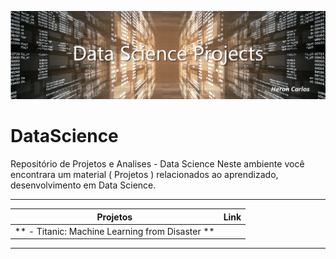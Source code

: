 ![](https://github.com/HeronCarlos/DataScience/blob/master/img/ds_projects_wtext_1240px.png)

# DataScience
Repositório de Projetos e Analises - Data Science
Neste ambiente você encontrara um material ( Projetos ) relacionados ao aprendizado, desenvolvimento em Data Science. 

------------

| Projetos  | Link  |
| ------------ | ------------ |
| ** - Titanic: Machine Learning from Disaster **|   |


------------

